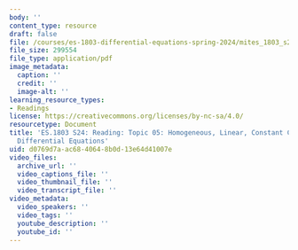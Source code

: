 ```yaml
---
body: ''
content_type: resource
draft: false
file: /courses/es-1803-differential-equations-spring-2024/mites_1803_s24_topic5.pdf
file_size: 299554
file_type: application/pdf
image_metadata:
  caption: ''
  credit: ''
  image-alt: ''
learning_resource_types:
- Readings
license: https://creativecommons.org/licenses/by-nc-sa/4.0/
resourcetype: Document
title: 'ES.1803 S24: Reading: Topic 05: Homogeneous, Linear, Constant Coefficient
  Differential Equations'
uid: d0769d7a-ac68-4064-8b0d-13e64d41007e
video_files:
  archive_url: ''
  video_captions_file: ''
  video_thumbnail_file: ''
  video_transcript_file: ''
video_metadata:
  video_speakers: ''
  video_tags: ''
  youtube_description: ''
  youtube_id: ''
---
```

